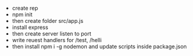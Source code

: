 - create rep
- npm init
- then create folder src/app.js
- install express
- then create server
  listen to port
- write reuest handlers for /test, /helli
- then install npm i -g nodemon and update scripts inside package.json
